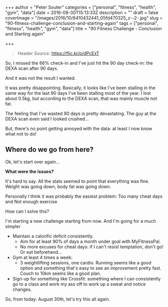 +++
author = "Peter Souter"
categories = ["personal", "fitness", "health", "gym", "data"]
date = 2016-08-30T15:13:33Z
description = ""
draft = false
coverImage = "/images/2016/10/8410432441_05fd470325_z--2-.jpg"
slug = "90-fitness-challenge-conclusion-and-starting-again"
tags = ["personal", "fitness", "health", "gym", "data"]
title = "90 Fitness Challenge - Conclusion and Starting again"

+++

> Header Source: https://flic.kr/p/dPcExT

So, I missed the 66% check-in and I've just hit the 90 day check-in: the DEXA scan after 90 days.

And it was not the result I wanted.

It was pretty disappointing. Basically, it looks like I've been stalling in the same way for the last 90 days I've been stalling most of the year. I lost about 0.5kg, but according to the DEXA scan, that was mainly muscle not fat.

The feeling that I've wasted 90 days is pretty devastating. The guy at the DEXA scan even said I looked crushed...

But, there's no point getting annoyed with the data: at least I now know what not to do!

## Where do we go from here?

Ok, let's start over again...

**What were the issues?**

It's hard to say. All the stats seemed to point that everything was fine. Weight was going down, body fat was going down.

Personally I think it was probably the easiest problem: Too many cheat days and Not enough exercise

How can I solve this?

I'm starting a new challenge starting from now. And I'm going for a much simpler

* Maintain a calorific deficit consistently.
  * Aim for at least 90% of days a month under goal with MyFitnessPal.
  * No more excuses for cheat days: if I can't resist temptation, don't go! Or eat beforehand...
* Gym at least 4 times a week:
  * 3 weightlifting sessions, one cardio. Running seems like a good option and something that's easy to see an improvement pretty fast. Couch to 10km seems like a good plan.
* Sign-up for something like Crossfit: something where I can consistently go to a class and work my ass off to work up a sweat and notice changes.

So, from today: August 30th, let's try this all again.
